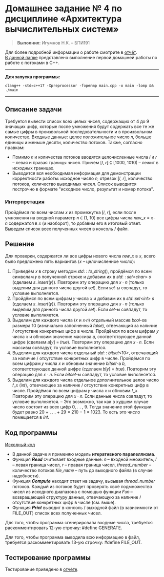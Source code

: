 # Домашнее задание № 4 по дисциплине «Архитектура вычислительных систем»
> **Выполнил:** Игумнов Н.К. – БПИ191

Для более подробной информации о работе смотрите в [отчёт](./Отчёт.pdf).<br>
[В данной папке](https://github.com/NikitaChampion/HSE-FCS-SE-CPP-MT/tree/master/HW2/) представлено выполнение первой домашней работы по работе с потоками в C++.

***
**Для запуска программы:**
```
clang++ -std=c++17 -Xpreprocessor -fopenmp main.cpp -o main -lomp && ./main
```
***

## **Описание задачи**
Требуется вывести список всех целых чисел, содержащих от 4 до 9 значащих цифр, которые после умножения будут содержать все те же самые цифры в произвольной последовательности и в произвольном количестве.
Входные данные: целое положительное число 𝑛, больше единицы и меньше десяти, количество потоков.
Также, согласно правкам:
- Помимо 𝑛 и количества потоков вводятся целочисленные числа 𝑙 и 𝑟 – левая и правая границы чисел. Причём [𝑙, 𝑟] ⊆ [1000, 1010) – лежит в исходных границах.
- Выводится вся необходимая информация для демонстрации корректности работы: исходное число 𝑛, отрезок [𝑙, 𝑟], количество потоков, количество выводимых чисел. Список выводится построчно в формате "исходное число, результат и номер потока".

### **Интерпретация**
Пройдёмся по всем числам 𝑥 из промежутка [𝑙, 𝑟], если после умножения на входной параметр 𝑛 ∈ (1, 10) все цифры числа 𝑛𝑒𝑤_𝑥 = 𝑥 ∙ 𝑛 содержатся в 𝑥 (и наоборот), то добавим его в итоговый ответ. Выведем список всех полученных чисел в консоль / файл.

## **Решение**
Для проверки, содержатся ли все цифры нового числа 𝑛𝑒𝑤_𝑥 в 𝑥, всего было предложено пять вариантов (𝑥 – целочисленное число):
1. Приведём 𝑥 в строку методом 𝑠𝑡𝑑: : 𝑡𝑜_𝑠𝑡𝑟𝑖𝑛𝑔(), пройдёмся по всем символам 𝑦 в полученной строке и добавим их в 𝑠𝑡𝑑: : 𝑠𝑒𝑡<*char*> 𝑠 (сделаем 𝑠. 𝑖𝑛𝑠𝑒𝑟𝑡(𝑦)). Повторим эту операцию для 𝑥 ∙ 𝑛 (только выделим для данного числа другой 𝑠𝑒𝑡). Если 𝑠𝑒𝑡-ы совпадут, то условие выполняется.
2. Пройдёмся по всем цифрам 𝑦 числа 𝑥 и добавим их в 𝑠𝑡𝑑::𝑠𝑒𝑡<𝑖𝑛𝑡> 𝑠 (сделаем 𝑠. 𝑖𝑛𝑠𝑒𝑟𝑡(𝑦)). Повторим эту операцию для 𝑥 ∙ 𝑛 (только выделим для данного числа другой 𝑠𝑒𝑡). Если 𝑠𝑒𝑡-ы совпадут, то условие выполняется.
3. Выделим для каждого числа (𝑥 и 𝑥∙𝑛) отдельный массив 𝑏𝑜𝑜𝑙-ов размера 10 (изначально заполненный 𝑓𝑎𝑙𝑠𝑒), отвечающий за наличие / отсутствие конкретных цифр в числе. Пройдёмся по всем цифрам 𝑦 числа 𝑥 и обновим значение массива 𝑎, соответствующее данной цифре (сделаем 𝑎[𝑦] = 𝑡𝑟𝑢𝑒). Повторим эту операцию для 𝑥 ∙ 𝑛. Если массивы совпадут, то условие выполняется.
4. Выделим для каждого числа отдельный 𝑠𝑡𝑑: : 𝑏𝑖𝑡𝑠𝑒𝑡<10>, отвечающий за наличие / отсутствие конкретных цифр в числе. Пройдёмся по всем цифрам 𝑦 числа 𝑥 и обновим значение 𝑏𝑖𝑡𝑠𝑒𝑡-а 𝑏, соответствующее данной цифре (сделаем 𝑏[𝑦] = 𝑡𝑟𝑢𝑒). Повторим эту операцию для 𝑥 ∙ 𝑛. Если 𝑏𝑖𝑡𝑠𝑒𝑡-ы совпадут, то условие выполняется.
5. Выделим для каждого числа отдельное дополнительное целое число 𝑓_𝑥 (𝑖𝑛𝑡), отвечающее за наличие / отсутствие конкретных цифр в числе. Пройдёмся по всем цифрам 𝑦 числа 𝑥 и обновим 𝑓_𝑥. Повторим эту операцию для 𝑥 ∙ 𝑛. Если данные числа совпадут, то условие выполняется. – Это возможно, так как в худшем случае число состоит из всех цифр 0, . . , 9. Тогда значение этой функции будет равно 20 + . . . + 29 = 210 − 1 = 1023. То есть это число помещается в 𝑖𝑛𝑡.

## **Код программы**
[Исходный код](./src/main.cpp)<br>

- В данной задаче я применяю модель **итеративного паралеллизма**.
- Функция 𝑹𝒆𝒂𝒅 считывает входные данные: 𝑛 – входной множитель, 𝑙 – левая граница чисел, 𝑟 – правая граница чисел, *thread_number* – количество потоков 𝑓𝑖𝑙𝑒_𝑛𝑎𝑚𝑒 – путь до выходного файла (в случае надобности).
- Функция 𝑪𝒐𝒎𝒑𝒖𝒕𝒆 находит ответ на задачу, вызывая *thread_number* потоков. Каждый из потоков будет проверять своё подмножество чисел из исходного диапазона с помощью функции 𝐹𝑢𝑛 – возвращающей структуру данных, отвечающую за наличие / отсутствие конкретных цифр в числе (см. выше).
- Функция 𝑷𝒓𝒊𝒏𝒕 выводит в консоль / выходной файл (в зависимости от FILE_OUT) список всех полученных чисел.

Для того, чтобы программа сгенерировала входные числа, требуется раскомментировать 12-ую строчку: #define GENERATE.

Для того, чтобы программа выводила всю информацию в файл, требуется раскомментировать 13-ую строчку: #define FILE_OUT.

## **Тестирование программы**
Тестирование приведено в [отчёте](./Отчёт.pdf).<br>
